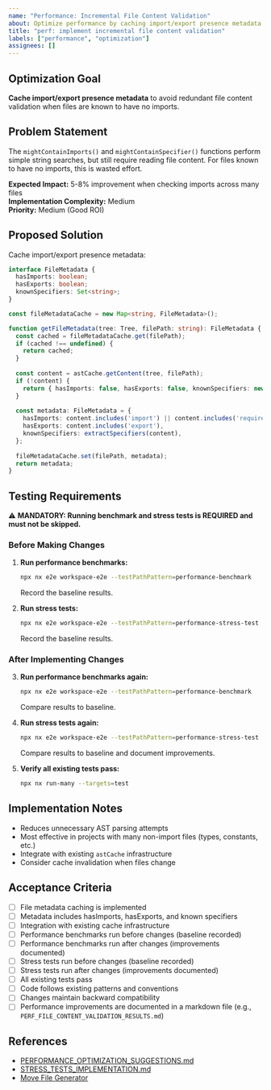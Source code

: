 ```yaml
---
name: "Performance: Incremental File Content Validation"
about: Optimize performance by caching import/export presence metadata
title: "perf: implement incremental file content validation"
labels: ["performance", "optimization"]
assignees: []
---
```


## Optimization Goal

**Cache import/export presence metadata** to avoid redundant file content validation when files are known to have no imports.

## Problem Statement

The `mightContainImports()` and `mightContainSpecifier()` functions perform simple string searches, but still require reading file content. For files known to have no imports, this is wasted effort.

**Expected Impact:** 5-8% improvement when checking imports across many files  
**Implementation Complexity:** Medium  
**Priority:** Medium (Good ROI)

## Proposed Solution

Cache import/export presence metadata:

```typescript
interface FileMetadata {
  hasImports: boolean;
  hasExports: boolean;
  knownSpecifiers: Set<string>;
}

const fileMetadataCache = new Map<string, FileMetadata>();

function getFileMetadata(tree: Tree, filePath: string): FileMetadata {
  const cached = fileMetadataCache.get(filePath);
  if (cached !== undefined) {
    return cached;
  }
  
  const content = astCache.getContent(tree, filePath);
  if (!content) {
    return { hasImports: false, hasExports: false, knownSpecifiers: new Set() };
  }
  
  const metadata: FileMetadata = {
    hasImports: content.includes('import') || content.includes('require'),
    hasExports: content.includes('export'),
    knownSpecifiers: extractSpecifiers(content),
  };
  
  fileMetadataCache.set(filePath, metadata);
  return metadata;
}
```

## Testing Requirements

⚠️ **MANDATORY: Running benchmark and stress tests is REQUIRED and must not be skipped.**

### Before Making Changes

1. **Run performance benchmarks:**
   ```bash
   npx nx e2e workspace-e2e --testPathPattern=performance-benchmark
   ```
   Record the baseline results.

2. **Run stress tests:**
   ```bash
   npx nx e2e workspace-e2e --testPathPattern=performance-stress-test
   ```
   Record the baseline results.

### After Implementing Changes

3. **Run performance benchmarks again:**
   ```bash
   npx nx e2e workspace-e2e --testPathPattern=performance-benchmark
   ```
   Compare results to baseline.

4. **Run stress tests again:**
   ```bash
   npx nx e2e workspace-e2e --testPathPattern=performance-stress-test
   ```
   Compare results to baseline and document improvements.

5. **Verify all existing tests pass:**
   ```bash
   npx nx run-many --targets=test
   ```

## Implementation Notes

- Reduces unnecessary AST parsing attempts
- Most effective in projects with many non-import files (types, constants, etc.)
- Integrate with existing `astCache` infrastructure
- Consider cache invalidation when files change

## Acceptance Criteria

- [ ] File metadata caching is implemented
- [ ] Metadata includes hasImports, hasExports, and known specifiers
- [ ] Integration with existing cache infrastructure
- [ ] Performance benchmarks run before changes (baseline recorded)
- [ ] Performance benchmarks run after changes (improvements documented)
- [ ] Stress tests run before changes (baseline recorded)
- [ ] Stress tests run after changes (improvements documented)
- [ ] All existing tests pass
- [ ] Code follows existing patterns and conventions
- [ ] Changes maintain backward compatibility
- [ ] Performance improvements are documented in a markdown file (e.g., `PERF_FILE_CONTENT_VALIDATION_RESULTS.md`)

## References

- [PERFORMANCE_OPTIMIZATION_SUGGESTIONS.md](../PERFORMANCE_OPTIMIZATION_SUGGESTIONS.md#8-incremental-file-content-validation)
- [STRESS_TESTS_IMPLEMENTATION.md](../STRESS_TESTS_IMPLEMENTATION.md)
- [Move File Generator](../packages/workspace/src/generators/move-file/README.md)
